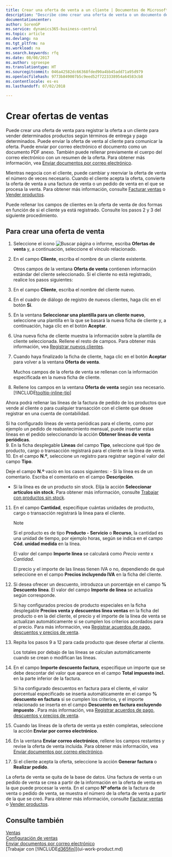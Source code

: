 ```yaml
---
title: Crear una oferta de venta a un cliente | Documentos de Microsoft
description: "Describe cómo crear una oferta de venta o un documento de solicitud de propuesta (RFQ) para registrar la oferta a un cliente para vender productos con determinadas condiciones."
documentationcenter: 
author: SorenGP
ms.service: dynamics365-business-central
ms.topic: article
ms.devlang: na
ms.tgt_pltfrm: na
ms.workload: na
ms.search.keywords: rfq
ms.date: 08/08/2017
ms.author: sgroespe
ms.translationtype: HT
ms.sourcegitcommit: 046a42582dc66368fded90a4bb45add71a95d979
ms.openlocfilehash: 9773b849007b5c9eed52f7223338954a64583cb8
ms.contentlocale: es-es
ms.lasthandoff: 07/02/2018

---
```

# <a name="make-sales-quotes"></a>Crear ofertas de ventas
Puede crear una oferta de venta para registrar la oferta a un cliente para vender determinados productos según términos de entrega y pago determinados. Puede enviar la oferta de venta al cliente para comunicar la oferta. Puede enviar por correo electrónico el documento como un documento PDF anexo. También puede rellenar previamente el cuerpo del correo electrónico con un resumen de la oferta. Para obtener más información, vea [Enviar documentos por correo electrónico](ui-how-send-documents-email.md).

Mientras negocia con el cliente, puede cambiar y reenviar la oferta de venta el número de veces necesario. Cuando el cliente acepta la oferta, convierte la oferta de venta a una factura de venta o un pedido de venta en el que se procesa la venta. Para obtener más información, consulte [Facturar ventas](sales-how-invoice-sales.md) o [Vender productos](sales-how-sell-products.md).

Puede rellenar los campos de clientes en la oferta de venta de dos formas en función de si el cliente ya está registrado. Consulte los pasos 2 y 3 del siguiente procedimiento.

## <a name="to-create-a-sales-quote"></a>Para crear una oferta de venta
1. Seleccione el icono ![Buscar página o informe](media/ui-search/search_small.png "icono Buscar página o informe"), escriba **Ofertas de venta** y, a continuación, seleccione el vínculo relacionado.
2. En el campo **Cliente**, escriba el nombre de un cliente existente.

   Otros campos de la ventana **Oferta de venta** contienen información estándar del cliente seleccionado. Si el cliente no está registrado, realice los pasos siguientes:
3. En el campo **Cliente**, escriba el nombre del cliente nuevo.
4. En el cuadro de diálogo de registro de nuevos clientes, haga clic en el botón **Sí**.
5. En la ventana **Seleccionar una plantilla para un cliente nuevo**, seleccione una plantilla en la que se basará la nueva ficha de cliente y, a continuación, haga clic en el botón **Aceptar**.
6. Una nueva ficha de cliente muestra la información sobre la plantilla de cliente seleccionada. Rellene el resto de campos. Para obtener más información, vea [Registrar nuevos clientes](sales-how-register-new-customers.md).  
7. Cuando haya finalizado la ficha de cliente, haga clic en el botón **Aceptar** para volver a la ventana **Oferta de venta**.

   Muchos campos de la oferta de venta se rellenan con la información especificada en la nueva ficha de cliente.  
8. Rellene los campos en la ventana **Oferta de venta** según sea necesario. [!INCLUDE[tooltip-inline-tip](includes/tooltip-inline-tip_md.md)]  

Ahora podrá rellenar las líneas de la factura de pedido de los productos que vende al cliente o para cualquier transacción con el cliente que desee registrar en una cuenta de contabilidad.   

Si ha configurado líneas de venta periódicas para el cliente, como por ejemplo un pedido de reabastecimiento mensual, puede insertar estas líneas en el pedido seleccionando la acción **Obtener líneas de venta periódicas**.  
9. En la ficha desplegable **Líneas** del campo **Tipo**, seleccione qué tipo de producto, cargo o transacción registrará para el cliente en la línea de venta.
10. En el campo **N.º**, seleccione un registro para registrar según el valor del campo **Tipo**.

 Deje el campo **N.º** vacío en los casos siguientes: - Si la línea es de un comentario. Escriba el comentario en el campo **Descripción**.
 - Si la línea es de un producto sin stock. Elija la acción **Seleccionar artículos sin stock**. Para obtener más información, consulte [Trabajar con productos sin stock](inventory-how-work-nonstock-items.md).

11. En el campo **Cantidad**, especifique cuántas unidades de producto, cargo o transacción registrará la línea para el cliente.

    > [!NOTE]  
    >   Si el producto es de tipo **Producto - Servicio** o **Recurso**, la cantidad es una unidad de tiempo, por ejemplo horas, según se indica en el campo **Cód. unidad medida** en la línea.  

    El valor del campo **Importe línea** se calculará como *Precio venta* x *Cantidad*.  

    El precio y el importe de las líneas tienen IVA o no, dependiendo de qué seleccione en el campo **Precios incluyendo IVA** en la ficha del cliente.  
12. Si desea ofrecer un descuento, introduzca un porcentaje en el campo **% Descuento línea**. El valor del campo **Importe de línea** se actualiza según corresponde.  

    Si hay configurados precios de producto especiales en la ficha desplegable **Precios venta y descuentos línea ventas** en la ficha del producto o en la del cliente, el precio y el importe de la línea de venta se actualizan automáticamente si se cumplen los criterios acordados para el precio. Para más información, vea [Registrar acuerdos de pago, descuentos y precios de venta](sales-how-record-sales-price-discount-payment-agreements.md).  
13. Repita los pasos 9 a 12 para cada producto que desee ofertar al cliente.  

    Los totales por debajo de las líneas se calculan automáticamente cuando se crean o modifican las líneas.  
14. En el campo **Importe descuento factura**, especifique un importe que se debe descontar del valor que aparece en el campo **Total impuesto incl.** en la parte inferior de la factura.

    Si ha configurado descuentos en factura para el cliente, el valor porcentual especificado se inserta automáticamente en el campo **% descuento en factura** si se cumplen los criterios, y el importe relacionado se inserta en el campo **Descuento en factura excluyendo impuesto** . Para más información, vea [Registrar acuerdos de pago, descuentos y precios de venta](sales-how-record-sales-price-discount-payment-agreements.md).
15. Cuando las líneas de la oferta de venta ya estén completas, seleccione la acción **Enviar por correo electrónico**.
16. En la ventana **Enviar correo electrónico**, rellene los campos restantes y revise la oferta de venta incluida. Para obtener más información, vea [Enviar documentos por correo electrónico](ui-how-send-documents-email.md).
17. Si el cliente acepta la oferta, seleccione la acción **Generar factura** o **Realizar pedido**.

La oferta de venta se quita de la base de datos. Una factura de venta o un pedido de venta se crea a partir de la información en la oferta de venta en la que puede procesar la venta. En el campo **Nº oferta** de la factura de venta o pedido de venta, se muestra el número de la oferta de venta a partir de la que se creó. Para obtener más información, consulte [Facturar ventas](sales-how-invoice-sales.md) o [Vender productos](sales-how-sell-products.md).

## <a name="see-also"></a>Consulte también
[Ventas](sales-manage-sales.md)  
[Configuración de ventas](sales-setup-sales.md)  
[Enviar documentos por correo electrónico](ui-how-send-documents-email.md)  
[Trabajar con [!INCLUDE[d365fin](includes/d365fin_md.md)]](ui-work-product.md)

